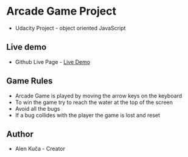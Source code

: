 # Arcade Game Project
* Udacity Project - object oriented JavaScript

## Live demo
* Github Live Page - [Live Demo](https://alkuca.github.io/ArcadeGame/)


## Game Rules
* Arcade Game is played by moving the arrow keys on the keyboard
* To win the game try to reach the water at the top of the screen
* Avoid all the bugs
* If a bug collides with the player the game is lost and reset


## Author

* Alen Kuča - Creator